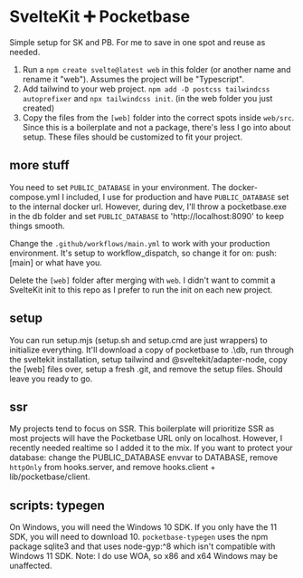 # SvelteKit ➕ Pocketbase

Simple setup for SK and PB.
For me to save in one spot and reuse as needed.

1. Run a `npm create svelte@latest web` in this folder (or another name and rename it "web").
Assumes the project will be "Typescript".
2. Add tailwind to your web project. `npm add -D postcss tailwindcss autoprefixer` and `npx tailwindcss init`.
(in the web folder you just created)
3. Copy the files from the `[web]` folder into the correct spots inside `web/src`.
Since this is a boilerplate and not a package, there's less I go into about setup.
These files should be customized to fit your project.

## more stuff

You need to set `PUBLIC_DATABASE` in your environment.
The docker-compose.yml I included, I use for production and have `PUBLIC_DATABASE` set to the internal docker url.
However, during dev, I'll throw a pocketbase.exe in the db folder and set `PUBLIC_DATABASE` to 'http://localhost:8090' to keep things smooth.

Change the `.github/workflows/main.yml` to work with your production environment.
It's setup to workflow_dispatch, so change it for on: push: [main] or what have you.

Delete the `[web]` folder after merging with `web`.
I didn't want to commit a SvelteKit init to this repo as I prefer to run the init on each new project.

## setup

You can run setup.mjs (setup.sh and setup.cmd are just wrappers) to initialize everything.
It'll download a copy of pocketbase to .\db, run through the sveltekit installation, setup tailwind and @sveltekit/adapter-node, copy the [web] files over, setup a fresh .git, and remove the setup files.
Should leave you ready to go.

## ssr

My projects tend to focus on SSR.
This boilerplate will prioritize SSR as most projects will have the Pocketbase URL only on localhost.
However, I recently needed realtime so I added it to the mix.
If you want to protect your database: change the PUBLIC_DATABASE envvar to DATABASE, remove `httpOnly` from hooks.server, and remove hooks.client + lib/pocketbase/client.

## scripts: typegen

On Windows, you will need the Windows 10 SDK. If you only have the 11 SDK, you will need to download 10. `pocketbase-typegen` uses the npm package sqlite3 and that uses node-gyp:^8 which isn't compatible with Windows 11 SDK. Note: I do use WOA, so x86 and x64 Windows may be unaffected.
